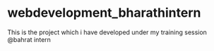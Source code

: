 # webdevelopment_bharathintern
This is the project which i have developed under my training session
@bahrat intern
